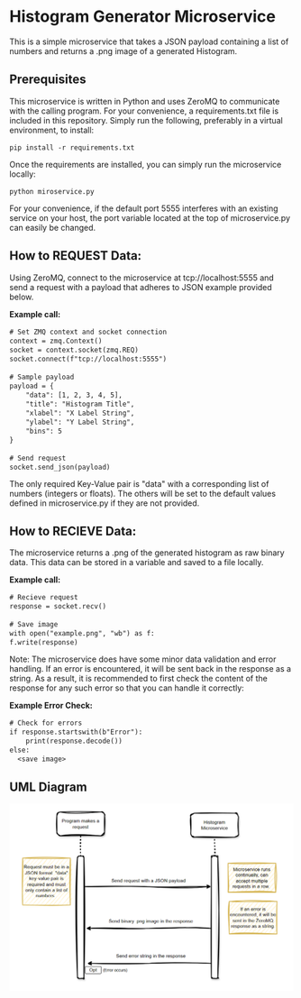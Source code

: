 # Histogram Generator Microservice
This is a simple microservice that takes a JSON payload containing a list of numbers and returns a .png image of a generated Histogram.

## Prerequisites
This microservice is written in Python and uses ZeroMQ to communicate with the calling program. For your convenience, a requirements.txt file is included in this repository. Simply run the following, preferably in a virtual environment, to install: 

````
pip install -r requirements.txt
````

Once the requirements are installed, you can simply run the microservice locally: 

````
python miroservice.py
````

For your convenience, if the default port 5555 interferes with an existing service on your host, the port variable located at the top of microservice.py can easily be changed. 

## How to REQUEST Data:
Using ZeroMQ, connect to the microservice at tcp://localhost:5555 and send a request with a payload that adheres to JSON example provided below. 

**Example call:**
````
# Set ZMQ context and socket connection
context = zmq.Context()
socket = context.socket(zmq.REQ)
socket.connect(f"tcp://localhost:5555")

# Sample payload
payload = {
    "data": [1, 2, 3, 4, 5],
    "title": "Histogram Title",
    "xlabel": "X Label String",
    "ylabel": "Y Label String",
    "bins": 5
}

# Send request
socket.send_json(payload)
````

The only required Key-Value pair is "data" with a corresponding list of numbers (integers or floats). The others will be set to the default values defined in microservice.py if they are not provided. 

## How to RECIEVE Data:

The microservice returns a .png of the generated histogram as raw binary data. This data can be stored in a variable and saved to a file locally. 

**Example call:**
````
# Recieve request
response = socket.recv()

# Save image
with open("example.png", "wb") as f:
f.write(response)
````

Note: The microservice does have some minor data validation and error handling. If an error is encountered, it will be sent back in the response as a string. As a result, it is recommended to first check the content of the response for any such error so that you can handle it correctly: 

**Example Error Check:**
````
# Check for errors
if response.startswith(b"Error"):
    print(response.decode())
else:
  <save image>
````

## UML Diagram
![UML Diagram](UML_Diagram.png)





